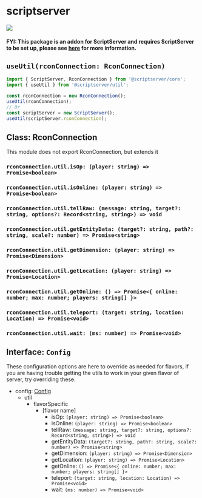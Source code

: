 # scriptserver

[![](http://i.imgur.com/zhptNme.png)](https://github.com/garrettjoecox/scriptserver/tree/next)

#### FYI: This package is an addon for ScriptServer and requires ScriptServer to be set up, please see [here](https://github.com/garrettjoecox/scriptserver/tree/next) for more information.

## `useUtil(rconConnection: RconConnection)`

```ts
import { ScriptServer, RconConnection } from '@scriptserver/core';
import { useUtil } from '@scriptserver/util';

const rconConnection = new RconConnection();
useUtil(rconConnection);
// Or
const scriptServer = new ScriptServer();
useUtil(scriptServer.rconConnection);
```

## Class: RconConnection

This module does not export RconConnection, but extends it

### `rconConnection.util.isOp: (player: string) => Promise<boolean>`

### `rconConnection.util.isOnline: (player: string) => Promise<boolean>`

### `rconConnection.util.tellRaw: (message: string, target?: string, options?: Record<string, string>) => void`

### `rconConnection.util.getEntityData: (target?: string, path?: string, scale?: number) => Promise<string>`

### `rconConnection.util.getDimension: (player: string) => Promise<Dimension>`

### `rconConnection.util.getLocation: (player: string) => Promise<Location>`

### `rconConnection.util.getOnline: () => Promise<{ online: number; max: number; players: string[] }>`

### `rconConnection.util.teleport: (target: string, location: Location) => Promise<void>`

### `rconConnection.util.wait: (ms: number) => Promise<void>`

## Interface: `Config`

These configuration options are here to override as needed for flavors, if you are having trouble getting the utils to work in your given flavor of server, try overriding these.

- config: [Config](#interface-config)
  - util
    - flavorSpecific
      - [flavor name]
        - isOp: `(player: string) => Promise<boolean>`
        - isOnline: `(player: string) => Promise<boolean>`
        - tellRaw: `(message: string, target?: string, options?: Record<string, string>) => void`
        - getEntityData: `(target?: string, path?: string, scale?: number) => Promise<string>`
        - getDimension: `(player: string) => Promise<Dimension>`
        - getLocation: `(player: string) => Promise<Location>`
        - getOnline: `() => Promise<{ online: number; max: number; players: string[] }>`
        - teleport: `(target: string, location: Location) => Promise<void>`
        - wait: `(ms: number) => Promise<void>`
